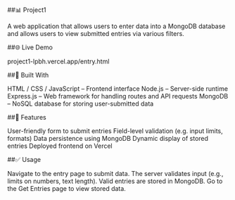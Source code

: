 ##📊 Project1

A web application that allows users to enter data into a MongoDB database and allows users to view submitted entries via various filters.

##🌐 Live Demo

project1-lpbh.vercel.app/entry.html

##🧱 Built With

HTML / CSS / JavaScript – Frontend interface
Node.js – Server-side runtime
Express.js – Web framework for handling routes and API requests
MongoDB – NoSQL database for storing user-submitted data

##🎯 Features

User-friendly form to submit entries
Field-level validation (e.g. input limits, formats)
Data persistence using MongoDB
Dynamic display of stored entries
Deployed frontend on Vercel

##✅ Usage

Navigate to the entry page to submit data.
The server validates input (e.g., limits on numbers, text length).
Valid entries are stored in MongoDB.
Go to the Get Entries page to view stored data.
